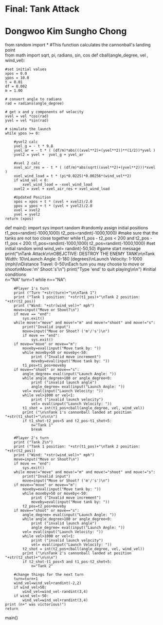 # Final: Tank Attack
# Dongwoo Kim Sungho Chong

from random import *
#This function calculates the cannonball's landing point     
from math import sqrt, pi, radians, sin, cos
def cball(angle_degree, vel , wind_vel):
    
    #set initial values
    xpos = 0.0
    ypos = 10.0
    t = 0.01
    df = 0.002
    m = 1.00
    
    # convert angle to radians
    rad = radians(angle_degree)
    
    # get x and y components of velocity
    xvel = vel *cos(rad)
    yvel = vel *sin(rad)
    
    # simulate the launch
    while ypos >= 0:
        
        #yvel2 calc
        yvel_g = - t * 9.8
        yvel_ar = - t * ( (df/m)*abs(((xvel**2)+(yvel**2))**(1/2))*yvel )
        yvel2 = yvel +  yvel_g + yvel_ar   
        
        #xvel 2 calc
        xvel_air_res = - t * ( (df/m)*abs(sqrt((xvel**2)+(yvel**2)))*xvel )
        xvel_wind_load = t * (pi*0.0225)*0.00256*(wind_vel**2)
        if wind_vel < 0:
            xvel_wind_load = -xvel_wind_load
        xvel2 = xvel + xvel_air_res + xvel_wind_load
        
        #Updated Position
        xpos = xpos + t * (xvel + xvel2)/2.0
        ypos = ypos + t * (yvel + yvel2)/2.0
        xvel = xvel2
        yvel = yvel2
    return (xpos)

def main():
    import sys
    import random
    #randomly assign initial positions
    t1_pos=randint(-1000,1000)
    t2_pos=randint(-1000,1000)
    #make sure that the tanks are not too close together
    while t1_pos - t2_pos < 200 and t2_pos - t1_pos < 200:
        t1_pos=randint(-1000,1000)
        t2_pos=randint(-1000,1000)
    #set initial random wind
    wind_vel= randint(-50,50)
    #game start message
    print("\nTank Attack\n\nOBEJCTIVE: DESTROY THE ENEMY TANK\n\nTank Width: 10\nLaunch Angle: 0-180 (degrees)\nLaunch Velocity: 1-1000 (mph)\nDistance Travel: 0-50\nEach turn you may choose to move or shoot\nMove:'m' Shoot:'s'\n")
    print("Type 'end' to quit playing\n\n")
    #initial conditions    
    n="NA"
    turn=1
    while n=="NA":
        
        #Player 1's turn
        print ("Turn "+str(turn)+"\n\nTank 1")
        print ("Tank 1 position: "+str(t1_pos)+"\nTank 2 position: "+str(t2_pos))
        print ("Wind: "+str(wind_vel)+" mph")
        move=input("Move or Shoot?\n")
        if move == "end":
            sys.exit()
        while move!="move" and move!="m" and move!="shoot" and move!="s":
            print("Invalid input")
            move=input("Move or Shoot? ('m'/'s')\n")
            if move == "end":
                sys.exit()
        if move=="move" or move=="m":
            moveby=eval(input("Move tank by: "))
            while moveby>50 or moveby<-50:
                print ("Invalid move increment")
                moveby=eval(input("Move tank by: "))
            t1_pos=t1_pos+moveby
        if move=="shoot" or move=="s":
            angle_degree= eval(input("Launch Angle: "))
            while angle_degree>180 or angle_degree<0:
                print ("invalid launch angle")
                angle_degree= eval(input("Launch Angle: "))
            vel= eval(input("Launch Velocity: "))
            while vel>1000 or vel<1:
                print ("invalid launch velocity")
                vel= eval(input("Launch Velocity: "))
            t1_shot = int(t1_pos+cball(angle_degree, vel, wind_vel))
            print ("\n\nTank 1's cannonball landed at position "+str(t1_shot)+"\n\n\n")
            if t1_shot-t2_pos<5 and t2_pos-t1_shot<5:
                n="Tank 1"
                break
        
        #Player 2's turn
        print ("Tank 2\n")
        print ("Tank 1 position: "+str(t1_pos)+"\nTank 2 position: "+str(t2_pos))
        print ("Wind: "+str(wind_vel)+" mph")
        move=input("Move or Shoot?\n")
        if move == "end":
            sys.exit()
        while move!="move" and move!="m" and move!="shoot" and move!="s":
            print("Invalid input")
            move=input("Move or Shoot? ('m'/'s')\n")
        if move=="move" or move=="m":
            moveby=eval(input("Move tank by: "))
            while moveby>50 or moveby<-50:
                print ("Invalid move increment")
                moveby=eval(input("Move tank by: "))
            t2_pos=t2_pos+moveby
        if move=="shoot" or move=="s":
            angle_degree= eval(input("Launch Angle: "))
            while angle_degree>180 or angle_degree<0:
                print ("invalid launch angle")
                angle_degree= eval(input("Launch Angle: "))
            vel= eval(input("Launch Velocity: "))
            while vel>1000 or vel<1:
                print ("invalid launch velocity")
                vel= eval(input("Launch Velocity: "))
            t2_shot = int(t2_pos+cball(angle_degree, vel, wind_vel))
            print ("\n\nTank 2's cannonball landed at position "+str(t2_shot)+"\n\n\n")
            if t2_shot-t1_pos<5 and t1_pos-t2_shot<5:
                n="Tank 2"
            
        #change things for the next turn
        turn=turn+1
        wind_vel=wind_vel+randint(-2,2)
        if wind_vel>50:
            wind_vel=wind_vel-randint(3,4)
        if wind_vel<-50:
            wind_vel=wind_vel+randint(3,4)
    print (n+" was victorious!")
    return

main()
